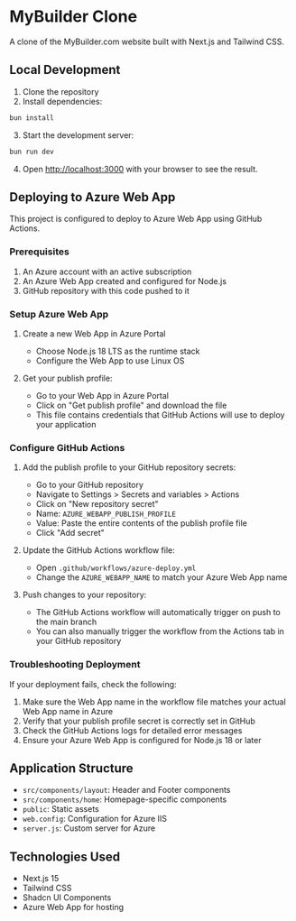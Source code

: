 # MyBuilder Clone

A clone of the MyBuilder.com website built with Next.js and Tailwind CSS.

## Local Development

1. Clone the repository
2. Install dependencies:

```bash
bun install
```

3. Start the development server:

```bash
bun run dev
```

4. Open [http://localhost:3000](http://localhost:3000) with your browser to see the result.

## Deploying to Azure Web App

This project is configured to deploy to Azure Web App using GitHub Actions.

### Prerequisites

1. An Azure account with an active subscription
2. An Azure Web App created and configured for Node.js
3. GitHub repository with this code pushed to it

### Setup Azure Web App

1. Create a new Web App in Azure Portal
   - Choose Node.js 18 LTS as the runtime stack
   - Configure the Web App to use Linux OS

2. Get your publish profile:
   - Go to your Web App in Azure Portal
   - Click on "Get publish profile" and download the file
   - This file contains credentials that GitHub Actions will use to deploy your application

### Configure GitHub Actions

1. Add the publish profile to your GitHub repository secrets:
   - Go to your GitHub repository
   - Navigate to Settings > Secrets and variables > Actions
   - Click on "New repository secret"
   - Name: `AZURE_WEBAPP_PUBLISH_PROFILE`
   - Value: Paste the entire contents of the publish profile file
   - Click "Add secret"

2. Update the GitHub Actions workflow file:
   - Open `.github/workflows/azure-deploy.yml`
   - Change the `AZURE_WEBAPP_NAME` to match your Azure Web App name

3. Push changes to your repository:
   - The GitHub Actions workflow will automatically trigger on push to the main branch
   - You can also manually trigger the workflow from the Actions tab in your GitHub repository

### Troubleshooting Deployment

If your deployment fails, check the following:

1. Make sure the Web App name in the workflow file matches your actual Web App name in Azure
2. Verify that your publish profile secret is correctly set in GitHub
3. Check the GitHub Actions logs for detailed error messages
4. Ensure your Azure Web App is configured for Node.js 18 or later

## Application Structure

- `src/components/layout`: Header and Footer components
- `src/components/home`: Homepage-specific components
- `public`: Static assets
- `web.config`: Configuration for Azure IIS
- `server.js`: Custom server for Azure

## Technologies Used

- Next.js 15
- Tailwind CSS
- Shadcn UI Components
- Azure Web App for hosting
